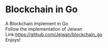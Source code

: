# Blockchain in Go  
A Blockchain implement in Go  
Follow the implementation of Jeiwan  
Link:https://github.com/Jeiwan/blockchain_go  
Enjoys!